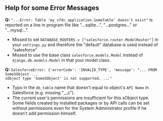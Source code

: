 Help for some Error Messages
----------------------------

**Q:** `"...Error: Table 'my_sfdc_application.SomeTable' doesn't exist"` is reported on a line in program file like "...sqlite...", "...postgres..." or "...mysql...".

* Missed to set `DATABASE_ROUTERS = ["salesforce.router.ModelRouter"]` in your `settings.py` and therefore the "default" database is used instead of "salesforce"
* Missed to use the base class `salesforce.models.Model` instead of `django.db.models.Model` in that your model class.  
  
  
**Q:** `SalesforceError: {'errorCode': 'INVALID_TYPE', 'message': "... FROM SomeSObject ...`  
  `sObject type 'SomeSObject' is not supported. ..."`

* Typo in the `db_table` name that doesn't equal to object's `API Name` in Salesforce (e.g. missing "__c").  
* The current user's permissions are insufficient for this sObject type. Some fields created by installed packages or by API calls can be set without permissions even for the System Administrator profile if he doesn't add permission himself.